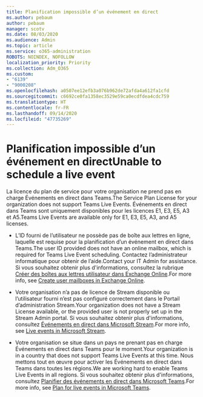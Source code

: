 ```yaml
---
title: Planification impossible d’un événement en direct
ms.author: pebaum
author: pebaum
manager: scotv
ms.date: 08/03/2020
ms.audience: Admin
ms.topic: article
ms.service: o365-administration
ROBOTS: NOINDEX, NOFOLLOW
localization_priority: Priority
ms.collection: Adm_O365
ms.custom:
- "6139"
- "9000208"
ms.openlocfilehash: a0507ee12efb3a076b962de72afda4a612fa1cfd
ms.sourcegitcommit: c6692ce0fa1358ec3529e59ca0ecdfdea4cdc759
ms.translationtype: HT
ms.contentlocale: fr-FR
ms.lasthandoff: 09/14/2020
ms.locfileid: "47735269"
---
```

# <a name="unable-to-schedule-a-live-event"></a><span data-ttu-id="4347e-102">Planification impossible d’un événement en direct</span><span class="sxs-lookup"><span data-stu-id="4347e-102">Unable to schedule a live event</span></span>

<span data-ttu-id="4347e-103">La licence du plan de service pour votre organisation ne prend pas en charge Événements en direct dans Teams.</span><span class="sxs-lookup"><span data-stu-id="4347e-103">The Service Plan License for your organization does not support Teams Live Events.</span></span> <span data-ttu-id="4347e-104">Événements en direct dans Teams sont uniquement disponibles pour les licences E1, E3, E5, A3 et A5.</span><span class="sxs-lookup"><span data-stu-id="4347e-104">Teams Live Events are available only for E1, E3, E5, A3, and A5 licenses.</span></span>

- <span data-ttu-id="4347e-105">L’ID fourni de l’utilisateur ne possède pas de boîte aux lettres en ligne, laquelle est requise pour la planification d’un événement en direct dans Teams.</span><span class="sxs-lookup"><span data-stu-id="4347e-105">The user ID provided does not have an online mailbox, which is required for Teams Live Event scheduling.</span></span> <span data-ttu-id="4347e-106">Contactez l’administrateur informatique pour obtenir de l’aide.</span><span class="sxs-lookup"><span data-stu-id="4347e-106">Contact your IT Admin for assistance.</span></span> <span data-ttu-id="4347e-107">Si vous souhaitez obtenir plus d'informations, consultez la rubrique [Créer des boîtes aux lettres utilisateur dans Exchange Online](https://docs.microsoft.com/exchange/recipients-in-exchange-online/create-user-mailboxes).</span><span class="sxs-lookup"><span data-stu-id="4347e-107">For more info, see [Create user mailboxes in Exchange Online](https://docs.microsoft.com/exchange/recipients-in-exchange-online/create-user-mailboxes).</span></span>

- <span data-ttu-id="4347e-108">Votre organisation n’a pas de licence de Stream disponible ou l’utilisateur fourni n’est pas configuré correctement dans le Portail d’administration Stream.</span><span class="sxs-lookup"><span data-stu-id="4347e-108">Your organization does not have a Stream License available, or the provided user is not properly set up in the Stream Admin portal.</span></span> <span data-ttu-id="4347e-109">Si vous souhaitez obtenir plus d'informations, consultez [Événements en direct dans Microsoft Stream](https://docs.microsoft.com/stream/live-event-overview).</span><span class="sxs-lookup"><span data-stu-id="4347e-109">For more info, see [Live events in Microsoft Stream](https://docs.microsoft.com/stream/live-event-overview).</span></span>

- <span data-ttu-id="4347e-110">Votre organisation se situe dans un pays ne prenant pas en charge Événements en direct dans Teams pour le moment.</span><span class="sxs-lookup"><span data-stu-id="4347e-110">Your organization is in a country that does not support Teams Live Events at this time.</span></span> <span data-ttu-id="4347e-111">Nous mettons tout en œuvre pour activer les Événements en direct dans Teams dans toutes les régions.</span><span class="sxs-lookup"><span data-stu-id="4347e-111">We are working hard to enable Teams Live Events in all regions.</span></span> <span data-ttu-id="4347e-112">Si vous souhaitez obtenir plus d'informations, consultez [Planifier des événements en direct dans Microsoft Teams](https://docs.microsoft.com/microsoftteams/teams-live-events/plan-for-teams-live-events).</span><span class="sxs-lookup"><span data-stu-id="4347e-112">For more info, see [Plan for live events in Microsoft Teams](https://docs.microsoft.com/microsoftteams/teams-live-events/plan-for-teams-live-events).</span></span>